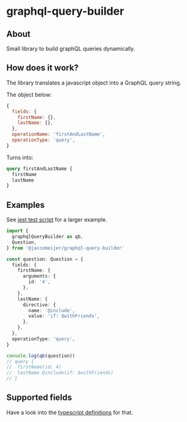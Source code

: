 # graphql-query-builder

## About

Small library to build graphQL queries dynamically.

## How does it work?

The library translates a javascript object into a GraphQL query string.

The object below:

```javascript
{
  fields: {
    firstName: {},
    lastName: {},
  },
  operationName: 'firstAndLastName',
  operationType: 'query',
}
```

Turns into:

```graphql
query firstAndLastName {
  firstName
  lastName
}
```

## Examples

See [jest test script](src/graphql-query-builder.int.test.ts) for a larger example.

```typescript
import {
  graphqlQueryBuilder as qb,
  Question,
} from '@jaccomeijer/graphql-query-builder'

const question: Question = {
  fields: {
    firstName: {
      arguments: {
        id: '4',
      },
    },
    lastName: {
      directive: {
        name: '@include',
        value: 'if: $withFriends',
      },
    },
  },
  operationType: 'query',
}

console.log(qb(question))
// query {
//  firstName(id: 4)
//  lastName @include(if: $withFriends)
// }
```

## Supported fields

Have a look into the [typescript definitions](./src/types/question.ts) for that.
